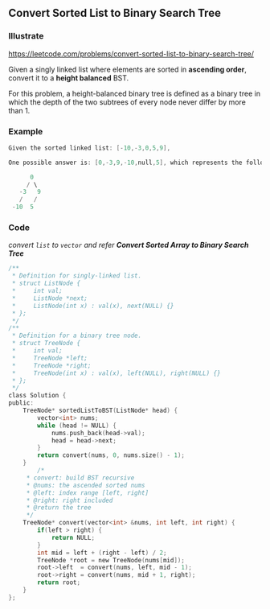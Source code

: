 ## Convert Sorted List to Binary Search Tree
### Illustrate
<https://leetcode.com/problems/convert-sorted-list-to-binary-search-tree/>

Given a singly linked list where elements are sorted in **ascending order**, convert it to a **height balanced** BST.

For this problem, a height-balanced binary tree is defined as a binary tree in which the depth of the two subtrees of every node never differ by more than 1.

### Example
```c
Given the sorted linked list: [-10,-3,0,5,9],

One possible answer is: [0,-3,9,-10,null,5], which represents the following height balanced BST:

      0
     / \
   -3   9
   /   /
 -10  5
```

### Code

_convert `list` to `vector` and refer **Convert Sorted Array to Binary Search Tree**_

```c
/**
 * Definition for singly-linked list.
 * struct ListNode {
 *     int val;
 *     ListNode *next;
 *     ListNode(int x) : val(x), next(NULL) {}
 * };
 */
/**
 * Definition for a binary tree node.
 * struct TreeNode {
 *     int val;
 *     TreeNode *left;
 *     TreeNode *right;
 *     TreeNode(int x) : val(x), left(NULL), right(NULL) {}
 * };
 */
class Solution {
public:
    TreeNode* sortedListToBST(ListNode* head) {
        vector<int> nums;
        while (head != NULL) {
            nums.push_back(head->val);
            head = head->next;
        }
        return convert(nums, 0, nums.size() - 1);
    }
        /*
     * convert: build BST recursive
     * @nums: the ascended sorted nums
     * @left: index range [left, right]
     * @right: right included
     * @return the tree
     */
    TreeNode* convert(vector<int> &nums, int left, int right) {
        if(left > right) {
            return NULL;
        }
        int mid = left + (right - left) / 2;
        TreeNode *root = new TreeNode(nums[mid]);
        root->left  = convert(nums, left, mid - 1);
        root->right = convert(nums, mid + 1, right);
        return root;
    }
};
```